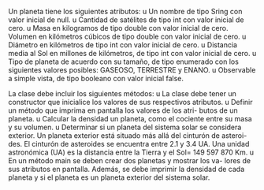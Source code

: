 Un planeta tiene los siguientes atributos:
u Un nombre de tipo Sring con valor inicial de null.
u Cantidad de satélites de tipo int con valor inicial de cero.
u Masa en kilogramos de tipo double con valor inicial de cero.
Volumen en kilómetros cúbicos de tipo double con valor inicial de
cero.
u Diámetro en kilómetros de tipo int con valor inicial de cero.
u Distancia media al Sol en millones de kilómetros, de tipo int con
valor inicial de cero.
u Tipo de planeta de acuerdo con su tamaño, de tipo enumerado con
los siguientes valores posibles: GASEOSO, TERRESTRE y ENANO.
u Observable a simple vista, de tipo booleano con valor inicial false.


La clase debe incluir los siguientes métodos:
u La clase debe tener un constructor que inicialice los valores de sus
respectivos atributos.
u Definir un método que imprima en pantalla los valores de los atri-
butos de un planeta.
u Calcular la densidad un planeta, como el cociente entre su masa y
su volumen.
u Determinar si un planeta del sistema solar se considera exterior.
Un planeta exterior está situado más allá del cinturón de asteroi-
des. El cinturón de asteroides se encuentra entre 2.1 y 3.4 UA. Una
unidad astronómica (UA) es la distancia entre la Tierra y el Sol=
149 597 870 Km.
u En un método main se deben crear dos planetas y mostrar los va-
lores de sus atributos en pantalla. Además, se debe imprimir la
densidad de cada planeta y si el planeta es un planeta exterior del
sistema solar.
